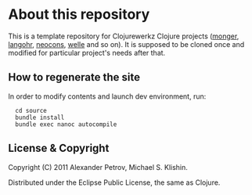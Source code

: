 # About this repository #

This is a template repository for Clojurewerkz Clojure projects ([monger](https://github.com/michaelklishin/monger), [langohr](https://github.com/michaelklishin/langohr), [neocons](https://github.com/michaelklishin/neocons), [welle](https://github.com/michaelklishin/welle) and so on).
It is supposed to be cloned once and modified for particular project's needs after that.

## How to regenerate the site

In order to modify contents and launch dev environment, run:

      cd source
      bundle install
      bundle exec nanoc autocompile

## License & Copyright

Copyright (C) 2011 Alexander Petrov, Michael S. Klishin.

Distributed under the Eclipse Public License, the same as Clojure.
